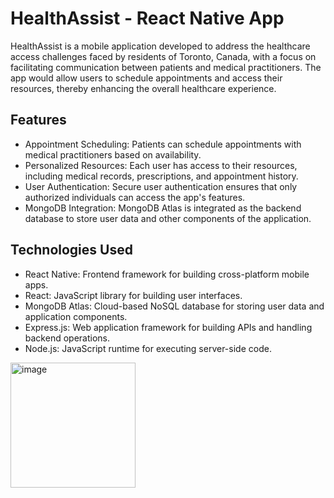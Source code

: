 # HealthAssist - React Native App
HealthAssist is a mobile application developed to address the healthcare access challenges faced by residents of Toronto, Canada, with a focus on facilitating communication between patients and medical practitioners. The app would allow users to schedule appointments and access their resources, thereby enhancing the overall healthcare experience.

## Features
- Appointment Scheduling: Patients can schedule appointments with medical practitioners based on availability.
- Personalized Resources: Each user has access to their resources, including medical records, prescriptions, and appointment history.
- User Authentication: Secure user authentication ensures that only authorized individuals can access the app's features.
- MongoDB Integration: MongoDB Atlas is integrated as the backend database to store user data and other components of the application.
## Technologies Used
- React Native: Frontend framework for building cross-platform mobile apps.
- React: JavaScript library for building user interfaces.
- MongoDB Atlas: Cloud-based NoSQL database for storing user data and application components.
- Express.js: Web application framework for building APIs and handling backend operations.
- Node.js: JavaScript runtime for executing server-side code.

<img src="https://github.com/Tavleen0302/Reactapp/assets/70829396/f2b9327f-449b-4a76-8258-7b2013eb627b" alt="image" width="200">
